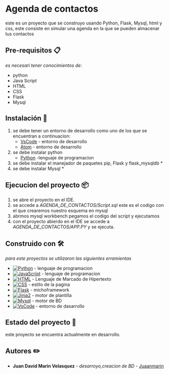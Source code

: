 #   Agenda de contactos
este es un proyecto que se construyo usando Python, Flask, Mysql, html y css, este consiste en simular una agenda en la que se pueden almacenar tus contactos

## Pre-requisitos 📋
_es necesari tener conocimientos de_:
* python
* Java Script
* HTML
* CSS
* Flask
* Mysql


## Instalación 🔧
1. se debe tener un entorno de desarrollo como uno de los que se encuentran a continuacion:
    * [VsCode](https://code.visualstudio.com/) - entorno de desarrollo
    * [Atom](https://atom.io/) - entorno de desarrollo
2. se debe instalar python
    * [Python]() -lenguaje de programacion
3. se debe instalar el manejador de paquetes pip, Flask y flask_mysqldb
    * 
4. se debe instalar Mysql
    * 


## Ejecucion del proyecto 📦

1. se abre el proyecto en el IDE.
2. se accede a _AGENDA_DE_CONTACTOS/Script.sql_ este es el codigo con el que crearemos nuestro esquema en mysql
3. abrmos mysql workbench pegamos el codigo del script y ejecutamos
4. con el proyecto abierdo en el IDE se accede a _AGENDA_DE_CONTACTOS/APP.PY_ y se ejecuta.


## Construido con 🛠️

_para este proyectos se utilizaron las siguientes erramientas_

* [![Python](https://img.shields.io/badge/JavaScript-FCFF00?style=for-the-badge&logo=javascript&logoColor=FFF700&labelColor=2E2C22)]() - lenguaje de programacion
* [![JavaScript](https://img.shields.io/badge/JavaScript-FCFF00?style=for-the-badge&logo=javascript&logoColor=FFF700&labelColor=2E2C22)]() - lenguaje de programacion
* [![HTML](https://img.shields.io/badge/HTML5-FF9A00?style=for-the-badge&logo=html5&logoColor=orange&labelColor=2E2C22)]() - Lenguaje de Marcado de Hipertexto
* [![CSS](https://img.shields.io/badge/CSS3-blue?style=for-the-badge&logo=css3&logoColor=blue&labelColor=2E2C22)]() - estilo de la pagina
* [![Flask](https://img.shields.io/badge/JavaScript-FCFF00?style=for-the-badge&logo=javascript&logoColor=FFF700&labelColor=2E2C22)]() - michoframework
* [![Jinja2](https://img.shields.io/badge/JavaScript-FCFF00?style=for-the-badge&logo=javascript&logoColor=FFF700&labelColor=2E2C22)]() - motor de plantilla
* [![Mysql](https://img.shields.io/badge/JavaScript-FCFF00?style=for-the-badge&logo=javascript&logoColor=FFF700&labelColor=2E2C22)]() - motor de BD
* [![VsCode](https://img.shields.io/badge/vscode-2DCEFF?style=for-the-badge&logo=visualstudiocode&logoColor=blue&labelColor=2E2C22)]() - entorno de dasarrollo


## Estado del proyecto 📌

este proyecto se encuentra actualmente en desarrollo.


## Autores ✏️

* **Juan David Marin Velasquez** - *desarroyo,creacion de BD*  - [Juaanmarin](https://github.com/juaanmarin)